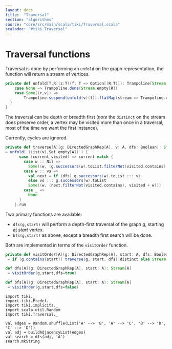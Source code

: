 ```yaml
---
layout: docs 
title:  "Traversal"
section: "algorithms"
source: "core/src/main/scala/tiki/Traversal.scala"
scaladoc: "#tiki.Traversal"
---
```

# Traversal functions
 
Traversal is done by performing an `unfold` on the graph representation, the 
 function will return a stream of vertices.

```scala
private def unfold[T,R](z:T)(f: T => Option[(R,T)]): Trampoline[Stream[R]] = f(z) match {
    case None => Trampoline.done(Stream.empty[R])
    case Some((r,v)) =>
        Trampoline.suspend(unfold(v)(f)).flatMap(stream => Trampoline.done(r #:: stream))
  }
}
```

The traversal can be depth or breadth first (_note_ the `distinct` on the stream does preserve order,
a vertex may be visited more than once in a traversal, most of the time we want the first instance).

Currently, cycles are ignored.

```scala
private def traverse[A](g: DirectedGraphRep[A], v: A, dfs: Boolean): Stream[A]
= unfold( (List(v),Set.empty[A]) ) {
      case (current,visited) => current match {
        case w :: Nil =>
          Some((w, (g.successors(w).toList.filterNot(visited.contains), visited + w)))
        case w :: vs =>
          val next = if (dfs) g.successors(w).toList ::: vs
          else vs ::: g.successors(w).toList
          Some((w, (next.filterNot(visited.contains), visited + w)))
        case _ =>
          None
      }
    }.run
```

 Two primary functions are available:
 
 - `dfs(g,start)` will perform a depth-first traversal of the graph _g_, starting at _start_ vertex.
 - `bfs(g,start)` as above, except a breadth first search will be done.
 
 Both are implemented in terms of the `visitOrder` function.
 
 ```scala
private def visitOrder[A](g: DirectedGraphRep[A], start: A, dfs: Boolean): Stream[A]
  = if (g.contains(start)) traverse(g, start, dfs).distinct else Stream.empty

def dfs[A](g: DirectedGraphRep[A], start: A): Stream[A]
  = visitOrder(g,start,dfs=true)

def bfs[A](g: DirectedGraphRep[A], start: A): Stream[A]
  = visitOrder(g,start,dfs=false)
```

```tut
import tiki._
import tiki.Predef._
import tiki.implicits._
import scala.util.Random
import tiki.Traversal._

val edges = Random.shuffle(List('A' --> 'B', 'A' --> 'C', 'B' --> 'D', 'C' --> 'D'))
val adj = buildAdjacencyList(edges)
val search = dfs(adj, 'A')
search.mkString

```